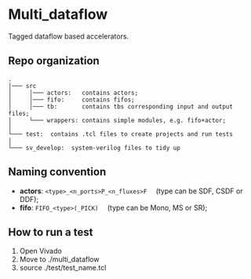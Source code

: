 # Multi_dataflow
Tagged dataflow based accelerators.


## Repo organization
```
.
│─── src
│     │─── actors:   contains actors;  
│     │─── fifo:     contains fifos;
│     │─── tb:       contains tbs corresponding input and output files;
│     └─── wrappers: contains simple modules, e.g. fifo+actor;
│
└─── test:  contains .tcl files to create projects and run tests 
│
└─── sv_develop:  system-verilog files to tidy up

```

## Naming convention
  * **actors**: ```<type>_<n_ports>P_<n_fluxes>F  ```   (type can be SDF, CSDF or DDF);
  * **fifo**: ```FIFO_<type>(_PICK)  ```    (type can be Mono, MS or SR);

## How to run a test
  1. Open Vivado
  2. Move to ./multi_dataflow
  3. source ./test/test_name.tcl
